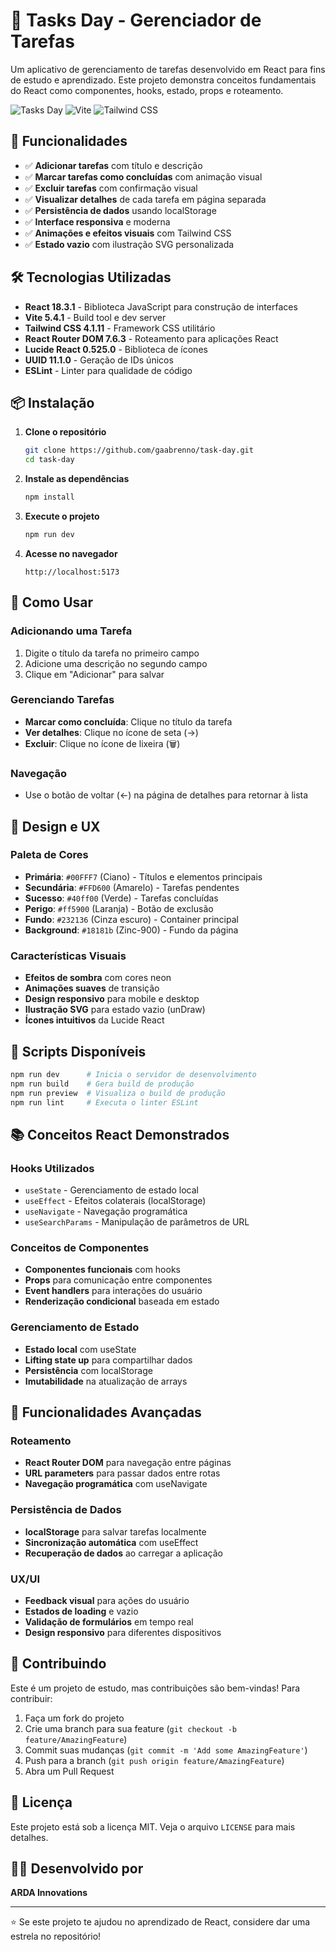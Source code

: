 # 📝 Tasks Day - Gerenciador de Tarefas

Um aplicativo de gerenciamento de tarefas desenvolvido em React para fins de estudo e aprendizado. Este projeto demonstra conceitos fundamentais do React como componentes, hooks, estado, props e roteamento.

![Tasks Day](https://img.shields.io/badge/React-18.3.1-61DAFB?style=for-the-badge&logo=react)
![Vite](https://img.shields.io/badge/Vite-5.4.1-646CFF?style=for-the-badge&logo=vite)
![Tailwind CSS](https://img.shields.io/badge/Tailwind_CSS-4.1.11-38B2AC?style=for-the-badge&logo=tailwind-css)

## 🚀 Funcionalidades

- ✅ **Adicionar tarefas** com título e descrição
- ✅ **Marcar tarefas como concluídas** com animação visual
- ✅ **Excluir tarefas** com confirmação visual
- ✅ **Visualizar detalhes** de cada tarefa em página separada
- ✅ **Persistência de dados** usando localStorage
- ✅ **Interface responsiva** e moderna
- ✅ **Animações e efeitos visuais** com Tailwind CSS
- ✅ **Estado vazio** com ilustração SVG personalizada

## 🛠️ Tecnologias Utilizadas

- **React 18.3.1** - Biblioteca JavaScript para construção de interfaces
- **Vite 5.4.1** - Build tool e dev server
- **Tailwind CSS 4.1.11** - Framework CSS utilitário
- **React Router DOM 7.6.3** - Roteamento para aplicações React
- **Lucide React 0.525.0** - Biblioteca de ícones
- **UUID 11.1.0** - Geração de IDs únicos
- **ESLint** - Linter para qualidade de código

## 📦 Instalação

1. **Clone o repositório**
   ```bash
   git clone https://github.com/gaabrenno/task-day.git
   cd task-day
   ```

2. **Instale as dependências**
   ```bash
   npm install
   ```

3. **Execute o projeto**
   ```bash
   npm run dev
   ```

4. **Acesse no navegador**
   ```
   http://localhost:5173
   ```

## 🎯 Como Usar

### Adicionando uma Tarefa
1. Digite o título da tarefa no primeiro campo
2. Adicione uma descrição no segundo campo
3. Clique em "Adicionar" para salvar

### Gerenciando Tarefas
- **Marcar como concluída**: Clique no título da tarefa
- **Ver detalhes**: Clique no ícone de seta (→)
- **Excluir**: Clique no ícone de lixeira (🗑️)

### Navegação
- Use o botão de voltar (←) na página de detalhes para retornar à lista


## 🎨 Design e UX

### Paleta de Cores
- **Primária**: `#00FFF7` (Ciano) - Títulos e elementos principais
- **Secundária**: `#FFD600` (Amarelo) - Tarefas pendentes
- **Sucesso**: `#40ff00` (Verde) - Tarefas concluídas
- **Perigo**: `#ff5900` (Laranja) - Botão de exclusão
- **Fundo**: `#232136` (Cinza escuro) - Container principal
- **Background**: `#18181b` (Zinc-900) - Fundo da página

### Características Visuais
- **Efeitos de sombra** com cores neon
- **Animações suaves** de transição
- **Design responsivo** para mobile e desktop
- **Ilustração SVG** para estado vazio (unDraw)
- **Ícones intuitivos** da Lucide React

## 🔧 Scripts Disponíveis

```bash
npm run dev      # Inicia o servidor de desenvolvimento
npm run build    # Gera build de produção
npm run preview  # Visualiza o build de produção
npm run lint     # Executa o linter ESLint
```

## 📚 Conceitos React Demonstrados

### Hooks Utilizados
- `useState` - Gerenciamento de estado local
- `useEffect` - Efeitos colaterais (localStorage)
- `useNavigate` - Navegação programática
- `useSearchParams` - Manipulação de parâmetros de URL

### Conceitos de Componentes
- **Componentes funcionais** com hooks
- **Props** para comunicação entre componentes
- **Event handlers** para interações do usuário
- **Renderização condicional** baseada em estado

### Gerenciamento de Estado
- **Estado local** com useState
- **Lifting state up** para compartilhar dados
- **Persistência** com localStorage
- **Imutabilidade** na atualização de arrays

## 🚀 Funcionalidades Avançadas

### Roteamento
- **React Router DOM** para navegação entre páginas
- **URL parameters** para passar dados entre rotas
- **Navegação programática** com useNavigate

### Persistência de Dados
- **localStorage** para salvar tarefas localmente
- **Sincronização automática** com useEffect
- **Recuperação de dados** ao carregar a aplicação

### UX/UI
- **Feedback visual** para ações do usuário
- **Estados de loading** e vazio
- **Validação de formulários** em tempo real
- **Design responsivo** para diferentes dispositivos

## 🤝 Contribuindo

Este é um projeto de estudo, mas contribuições são bem-vindas! Para contribuir:

1. Faça um fork do projeto
2. Crie uma branch para sua feature (`git checkout -b feature/AmazingFeature`)
3. Commit suas mudanças (`git commit -m 'Add some AmazingFeature'`)
4. Push para a branch (`git push origin feature/AmazingFeature`)
5. Abra um Pull Request

## 📄 Licença

Este projeto está sob a licença MIT. Veja o arquivo `LICENSE` para mais detalhes.

## 👨‍💻 Desenvolvido por

**ARDA Innovations**

---

⭐ Se este projeto te ajudou no aprendizado de React, considere dar uma estrela no repositório!
